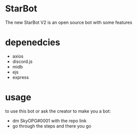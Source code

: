 # StarBot
The new StarBot V2 is an open source bot with some features
# depenedcies
- axios
- discord.js
- midb
- ejs
- express
# usage
to use this bot or ask the creator to make you a bot:
- dm SkyOPG#0001 with the repo link
- go through the steps and there you go
